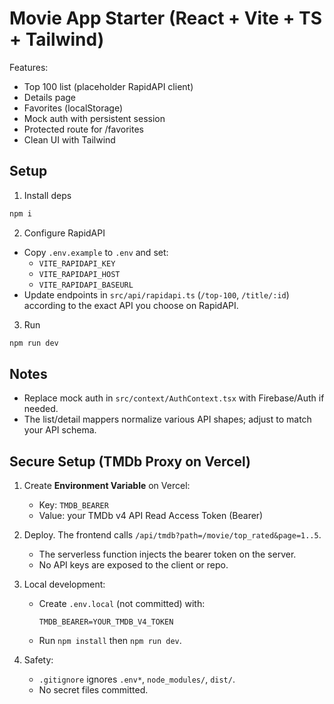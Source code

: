 
# Movie App Starter (React + Vite + TS + Tailwind)

Features:
- Top 100 list (placeholder RapidAPI client)
- Details page
- Favorites (localStorage)
- Mock auth with persistent session
- Protected route for /favorites
- Clean UI with Tailwind

## Setup

1) Install deps
```bash
npm i
```

2) Configure RapidAPI
- Copy `.env.example` to `.env` and set:
  - `VITE_RAPIDAPI_KEY`
  - `VITE_RAPIDAPI_HOST`
  - `VITE_RAPIDAPI_BASEURL`
- Update endpoints in `src/api/rapidapi.ts` (`/top-100`, `/title/:id`) according to the exact API you choose on RapidAPI.

3) Run
```bash
npm run dev
```

## Notes
- Replace mock auth in `src/context/AuthContext.tsx` with Firebase/Auth if needed.
- The list/detail mappers normalize various API shapes; adjust to match your API schema.



## Secure Setup (TMDb Proxy on Vercel)

1. Create **Environment Variable** on Vercel:
   - Key: `TMDB_BEARER`
   - Value: your TMDb v4 API Read Access Token (Bearer)

2. Deploy. The frontend calls `/api/tmdb?path=/movie/top_rated&page=1..5`.
   - The serverless function injects the bearer token on the server.
   - No API keys are exposed to the client or repo.

3. Local development:
   - Create `.env.local` (not committed) with:
     ```
     TMDB_BEARER=YOUR_TMDB_V4_TOKEN
     ```
   - Run `npm install` then `npm run dev`.

4. Safety:
   - `.gitignore` ignores `.env*`, `node_modules/`, `dist/`.
   - No secret files committed.

